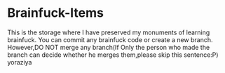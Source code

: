 # Brainfuck-Items
This is the storage where I have preserved my monuments of learning brainfuck.
You can commit any brainfuck code or create a new branch.
However,DO NOT merge any branch(If Only the person who made the branch can decide whether he merges them,please skip this sentence:P)
yoraziya
 

